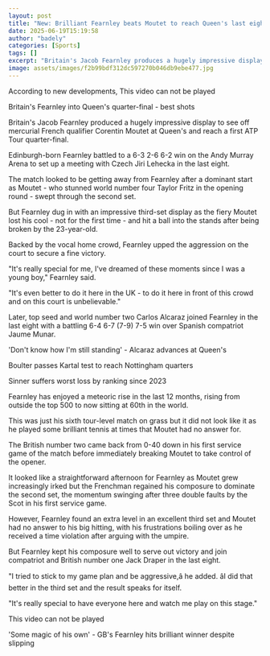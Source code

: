 ```yaml
---
layout: post
title: "New: Brilliant Fearnley beats Moutet to reach Queen's last eight"
date: 2025-06-19T15:19:58
author: "badely"
categories: [Sports]
tags: []
excerpt: "Britain's Jacob Fearnley produces a hugely impressive display to beat Corentin Moutet at Queen's and reach a first ATP Tour quarter-final."
image: assets/images/f2b99bdf312dc597270b046db9ebe477.jpg
---
```


According to new developments, This video can not be played

Britain's Fearnley into Queen's quarter-final - best shots

Britain's Jacob Fearnley produced a hugely impressive display to see off mercurial French qualifier Corentin Moutet at Queen's and reach a first ATP Tour quarter-final.

Edinburgh-born Fearnley battled to a 6-3 2-6 6-2 win on the Andy Murray Arena to set up a meeting with Czech Jiri Lehecka in the last eight.

The match looked to be getting away from Fearnley after a dominant start as Moutet - who stunned world number four Taylor Fritz in the opening round - swept through the second set.

But Fearnley dug in with an impressive third-set display as the fiery Moutet lost his cool - not for the first time  - and hit a ball into the stands after being broken by the 23-year-old.

Backed by the vocal home crowd, Fearnley upped the aggression on the court to secure a fine victory.

"It's really special for me, I've dreamed of these moments since I was a young boy," Fearnley said.

"It's even better to do it here in the UK - to do it here in front of this crowd and on this court is unbelievable."

Later, top seed and world number two Carlos Alcaraz joined Fearnley in the last eight with a battling 6-4 6-7 (7-9) 7-5 win over Spanish compatriot Jaume Munar.

'Don't know how I'm still standing' - Alcaraz advances at Queen's

Boulter passes Kartal test to reach Nottingham quarters

Sinner suffers worst loss by ranking since 2023

Fearnley has enjoyed a meteoric rise in the last 12 months, rising from outside the top 500 to now sitting at 60th in the world.

This was just his sixth tour-level match on grass but it did not look like it as he played some brilliant tennis at times that Moutet had no answer for.

The British number two came back from 0-40 down in his first service game of the match before immediately breaking Moutet to take control of the opener.

It looked like a straightforward afternoon for Fearnley as Moutet grew increasingly irked but the Frenchman regained his composure to dominate the second set, the momentum swinging after three double faults by the Scot in his first service game.

However, Fearnley found an extra level in an excellent third set and Moutet had no answer to his big hitting, with his frustrations boiling over as he received a time violation after arguing with the umpire.

But Fearnley kept his composure well to serve out victory and join compatriot and British number one Jack Draper in the last eight.

"I tried to stick to my game plan and be aggressive,â he added. âI did that better in the third set and the result speaks for itself.

"It's really special to have everyone here and watch me play on this stage."

This video can not be played

'Some magic of his own' - GB's Fearnley hits brilliant winner despite slipping

